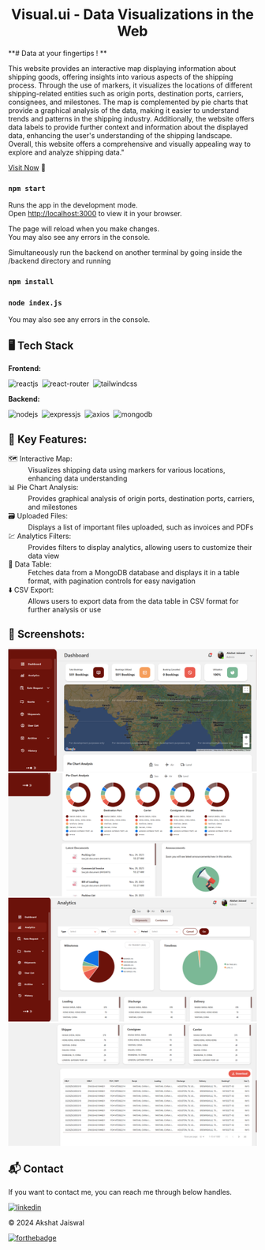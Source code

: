 <h1 align="center">Visual.ui - Data Visualizations in the Web</h1>

<p>
**# Data at your fingertips !  **

This website provides an interactive map displaying information about shipping goods, offering insights into various aspects of the shipping process. Through the use of markers, it visualizes the locations of different shipping-related entities such as origin ports, destination ports, carriers, consignees, and milestones. The map is complemented by pie charts that provide a graphical analysis of the data, making it easier to understand trends and patterns in the shipping industry. Additionally, the website offers data labels to provide further context and information about the displayed data, enhancing the user's understanding of the shipping landscape. Overall, this website offers a comprehensive and visually appealing way to explore and analyze shipping data."</p>

[Visit Now](https://example.com/) 🚀
### `npm start`

Runs the app in the development mode.\
Open [http://localhost:3000](http://localhost:3000) to view it in your browser.

The page will reload when you make changes.\
You may also see any errors in the console.

Simultaneously run the backend on another terminal by going inside the /backend directory and running
### `npm install`
### `node index.js`
You may also see any errors in the console.

## 🖥️ Tech Stack
**Frontend:**

![reactjs](https://img.shields.io/badge/React-20232A?style=for-the-badge&logo=react&logoColor=61DAFB)&nbsp;
![react-router](https://img.shields.io/badge/React_Router-CA4245?style=for-the-badge&logo=react-router&logoColor=white)&nbsp;
![tailwindcss](https://img.shields.io/badge/Tailwind_CSS-38B2AC?style=for-the-badge&logo=tailwind-css&logoColor=white)&nbsp;

**Backend:**

![nodejs](https://img.shields.io/badge/Node.js-43853D?style=for-the-badge&logo=node.js&logoColor=white)&nbsp;
![expressjs](https://img.shields.io/badge/Express.js-F7DF1E?style=for-the-badge&logo=express&logoColor=black)&nbsp;
![axios](https://img.shields.io/badge/Axios-20232A?style=for-the-badge&logo=axios&logoColor=61DAFB)&nbsp;
![mongodb](https://img.shields.io/badge/MongoDB-%234ea94b.svg?style=for-the-badge&logo=mongodb&logoColor=white)&nbsp;



## 📌 Key Features:
<dl>
<dt>🗺️ Interactive Map: </dt><dd> Visualizes shipping data using markers for various locations, enhancing data understanding</dd>

<dt>📊 Pie Chart Analysis: </dt><dd> Provides graphical analysis of origin ports, destination ports, carriers, and milestones</dd>

<dt>🗃️ Uploaded Files: </dt><dd> Displays a list of important files uploaded, such as invoices and PDFs</dd>

<dt>💹 Analytics Filters: </dt>
<dd> Provides filters to display analytics, allowing users to customize their data view</dd>

<dt>📑 Data Table: </dt>
<dd> Fetches data from a MongoDB database and displays it in a table format, with pagination controls for easy navigation</dd>

<dt>⬇️ CSV Export: </dt><dd> Allows users to export data from the data table in CSV format for further analysis or use</dd>

</dl>

## 📌 Screenshots:
![map](/img/Map.png)
![pie](/img/PieAnalysis.png)
![analytics](/img/Analytics.png)
![table](/img/DataTable.png)



<h2>📬 Contact</h2>

If you want to contact me, you can reach me through below handles.

[![linkedin](https://img.shields.io/badge/LinkedIn-0077B5?style=for-the-badge&logo=linkedin&logoColor=white)](https://www.linkedin.com/in/akshat-jaiswal-4664a2197)

© 2024 Akshat Jaiswal

[![forthebadge](https://forthebadge.com/images/badges/built-with-love.svg)](https://forthebadge.com)


